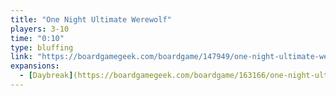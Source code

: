 ```yaml
---
title: "One Night Ultimate Werewolf"
players: 3-10
time: "0:10"
type: bluffing
link: "https://boardgamegeek.com/boardgame/147949/one-night-ultimate-werewolf"
expansions:
  - [Daybreak](https://boardgamegeek.com/boardgame/163166/one-night-ultimate-werewolf-daybreak)
---
```

